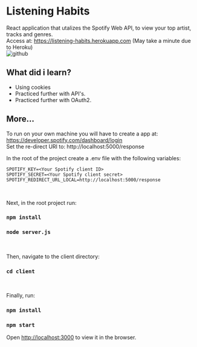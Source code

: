 # Listening Habits

React application that utalizes the Spotify Web API, to view your top artist, tracks
and genres. <br/>
Access at: <https://listening-habits.herokuapp.com>
(May take a minute due to Heroku)
<br/>
![github](https://user-images.githubusercontent.com/65715894/91501990-dac51200-e8be-11ea-8796-eaee592f595d.gif)

## What did i learn?

- Using cookies
- Practiced further with API's.
- Practiced further with OAuth2.

## More...

To run on your own machine you will have to create a app at: <https://developer.spotify.com/dashboard/login> <br> Set the re-direct URI to: http://localhost:5000/response

In the root of the project create a .env file with the following variables: <br/>

```
SPOTIFY_KEY=<Your Spotify client ID>
SPOTIFY_SECRET=<Your Spotify client secret>
SPOTIFY_REDIRECT_URL_LOCAL=http://localhost:5000/response
```

<br/>

Next, in the root project run:

### `npm install`

### `node server.js`

<br/>

Then, navigate to the client directory:

### `cd client`

<br/>

Finally, run:

### `npm install`

### `npm start`

Open [http://localhost:3000](http://localhost:3000) to view it in the browser.
